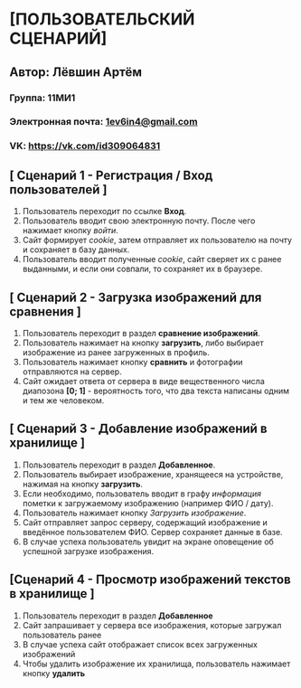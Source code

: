 # [ПОЛЬЗОВАТЕЛЬСКИЙ СЦЕНАРИЙ]

## Автор: Лёвшин Артём

### Группа: 11МИ1
### Электронная почта: 1ev6in4@gmail.com
### VK: https://vk.com/id309064831


## **[ Сценарий 1 - Регистрация / Вход пользователей** ]
    
  1. Пользователь переходит по ссылке **Вход**.
  2. Пользователь вводит свою электронную почту. После чего нажимает кнопку *войти*.
  3. Сайт формирует *cookie*, затем отправляет их пользователю на почту и сохраняет в базу данных.
  4. Пользователь вводит полученные *cookie*, сайт сверяет их с ранее выданными, и если они совпали, то сохраняет их в браузере.  

## **[ Сценарий 2 - Загрузка изображений для сравнения ]**

  1. Пользователь переходит в раздел **сравнение изображений**.
  2. Пользователь нажимает на кнопку **загрузить**, либо выбирает изображение из ранее загруженных в профиль.  
  3. Пользователь нажимает кнопку **сравнить** и фотографии отправляются на сервер.
  4. Сайт ожидает ответа от сервера в виде вещественного числа диапозона **[0; 1]** - вероятность того, что два текста написаны одним и тем же человеком.   
  
## **[ Сценарий 3 - Добавление изображений в хранилище ]**

  1. Пользователь переходит в раздел **Добавленное**.
  2. Пользователь выбирает изображение, хранящееся на устройстве, нажимая на кнопку **загрузить**.
  3. Если необходимо, пользователь вводит в графу *информация* пометки к загружаемому изображению (например ФИО / дату).
  4. Пользователь нажимает кнопку *Загрузить изображение*.
  5. Сайт отправляет запрос серверу, содержащий изображение и введённое пользователем ФИО. Сервер сохраняет данные в базе.
  6. В случае успеха пользователь увидит на экране оповещение об успешной загрузке изображения.
  
## **[Сценарий 4 - Просмотр изображений текстов в хранилище ]**
  
  1. Пользователь переходит в раздел **Добавленное**
  2. Сайт запрашивает у сервера все изображения, которые загружал пользователь ранее
  3. В случае успеха сайт отображает список всех загруженных изображений  
  4. Чтобы удалить изображение их хранилища, пользователь нажимает кнопку **удалить**  
